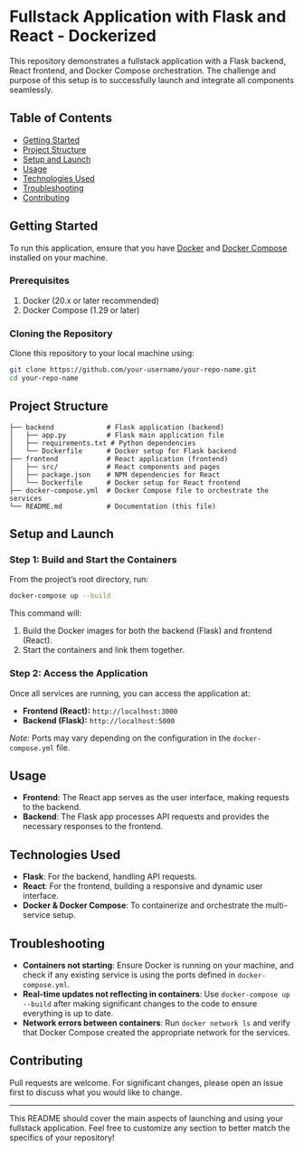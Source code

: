 # Fullstack Application with Flask and React - Dockerized

This repository demonstrates a fullstack application with a Flask backend, React frontend, and Docker Compose orchestration. The challenge and purpose of this setup is to successfully launch and integrate all components seamlessly.

## Table of Contents
- [Getting Started](#getting-started)
- [Project Structure](#project-structure)
- [Setup and Launch](#setup-and-launch)
- [Usage](#usage)
- [Technologies Used](#technologies-used)
- [Troubleshooting](#troubleshooting)
- [Contributing](#contributing)

## Getting Started

To run this application, ensure that you have [Docker](https://www.docker.com/get-started) and [Docker Compose](https://docs.docker.com/compose/) installed on your machine. 

### Prerequisites
1. Docker (20.x or later recommended)
2. Docker Compose (1.29 or later)

### Cloning the Repository
Clone this repository to your local machine using:
```bash
git clone https://github.com/your-username/your-repo-name.git
cd your-repo-name
```

## Project Structure

```
├── backend             # Flask application (backend)
│   ├── app.py          # Flask main application file
│   ├── requirements.txt # Python dependencies
│   └── Dockerfile      # Docker setup for Flask backend
├── frontend            # React application (frontend)
│   ├── src/            # React components and pages
│   ├── package.json    # NPM dependencies for React
│   └── Dockerfile      # Docker setup for React frontend
├── docker-compose.yml  # Docker Compose file to orchestrate the services
└── README.md           # Documentation (this file)
```

## Setup and Launch

### Step 1: Build and Start the Containers
From the project’s root directory, run:
```bash
docker-compose up --build
```
This command will:
1. Build the Docker images for both the backend (Flask) and frontend (React).
2. Start the containers and link them together.

### Step 2: Access the Application
Once all services are running, you can access the application at:
- **Frontend (React):** `http://localhost:3000`
- **Backend (Flask):** `http://localhost:5000`

*Note:* Ports may vary depending on the configuration in the `docker-compose.yml` file.

## Usage
- **Frontend**: The React app serves as the user interface, making requests to the backend.
- **Backend**: The Flask app processes API requests and provides the necessary responses to the frontend.

## Technologies Used
- **Flask**: For the backend, handling API requests.
- **React**: For the frontend, building a responsive and dynamic user interface.
- **Docker & Docker Compose**: To containerize and orchestrate the multi-service setup.

## Troubleshooting

- **Containers not starting**: Ensure Docker is running on your machine, and check if any existing service is using the ports defined in `docker-compose.yml`.
- **Real-time updates not reflecting in containers**: Use `docker-compose up --build` after making significant changes to the code to ensure everything is up to date.
- **Network errors between containers**: Run `docker network ls` and verify that Docker Compose created the appropriate network for the services.

## Contributing
Pull requests are welcome. For significant changes, please open an issue first to discuss what you would like to change.

---

This README should cover the main aspects of launching and using your fullstack application. Feel free to customize any section to better match the specifics of your repository!
